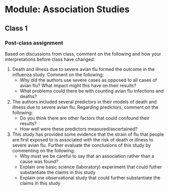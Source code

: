 # Module: Association Studies

## Class 1

### Post-class assignment

Based on discussions from class, comment on the following and how your interpretations before class have changed:

1. Death and illness due to severe avian flu formed the outcome in the influenza study. Comment on the following:
    - Why did the authors use severe cases as opposed to all cases of avian flu? What impact might this have on their results?
    - What problems could there be with counting avian flu infections and deaths?
2. The authors included several predictors in their models of death and illness due to severe avian flu. Regarding predictors, comment on the following:
    - Do you think there are other factors that could confound their results?
    - How well were these predictors measured/ascertained?
3. This study has provided some evidence that the strain of flu that people are first exposed to is associated with the risk of death or illness to severe avian flu. Further evaluate the conclusions of this study by commenting on the following:
    - Why must we be careful to say that an association rather than a cause was found?
    - Explain one basic science (laboratory) experiment that could futher substantiate the claims in this study
    - Explain one observational study that could further substantiate the claims in this study
